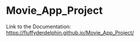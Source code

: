 # Movie_App_Project
 
Link to the Documentation:  https://fluffyderdelphin.github.io/Movie_App_Project/
